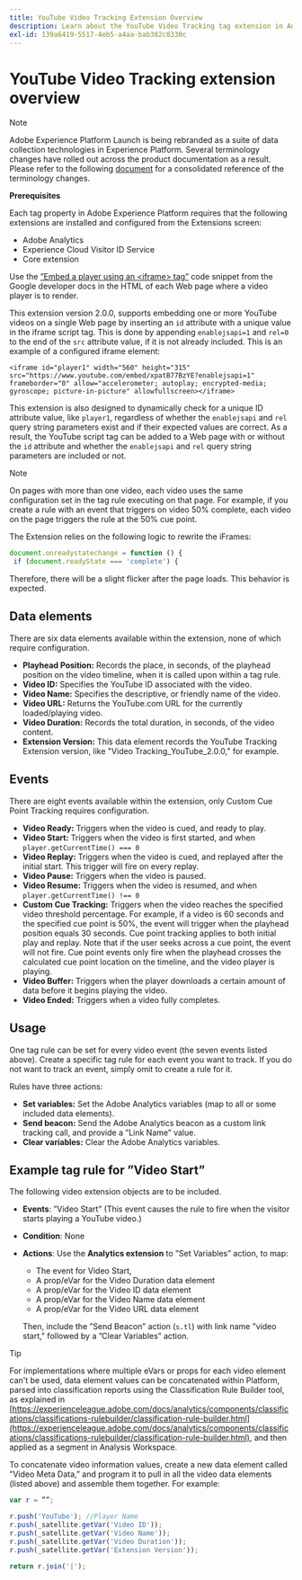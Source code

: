 ```yaml
---
title: YouTube Video Tracking Extension Overview
description: Learn about the YouTube Video Tracking tag extension in Adobe Experience Platform.
exl-id: 139a6419-5517-4eb5-a4aa-bab382c8330c
---
```

# YouTube Video Tracking extension overview

>[!NOTE]
>
>Adobe Experience Platform Launch is being rebranded as a suite of data collection technologies in Experience Platform. Several terminology changes have rolled out across the product documentation as a result. Please refer to the following [document](../../../launch-term-updates.md) for a consolidated reference of the terminology changes.

**Prerequisites**

Each tag property in Adobe Experience Platform requires that the following extensions are installed and configured from the Extensions screen:

* Adobe Analytics
* Experience Cloud Visitor ID Service
* Core extension

Use the [”Embed a player using an \<iframe\> tag”](https://developers.google.com/youtube/player_parameters#Manual_IFrame_Embeds) code snippet from the Google developer docs in the HTML of each Web page where a video player is to render.

This extension version 2.0.0, supports embedding one or more YouTube videos on a single Web page by inserting an `id` attribute with a unique value in the iframe script tag. This is done by appending `enablejsapi=1` and `rel=0` to the end of the `src` attribute value, if it is not already included. This is an example of a configured iframe element:

`<iframe id="player1" width="560" height="315" src="https://www.youtube.com/embed/xpatB77BzYE?enablejsapi=1" frameborder="0" allow="accelerometer; autoplay; encrypted-media; gyroscope; picture-in-picture" allowfullscreen></iframe>`

This extension is also designed to dynamically check for a unique ID attribute value, like `player1`, regardless of whether the `enablejsapi` and `rel` query string parameters exist and if their expected values are correct. As a result, the YouTube script tag can be added to a Web page with or without the `id` attribute and whether the `enablejsapi` and `rel` query string parameters are included or not.

>[!NOTE]
>
>On pages with more than one video, each video uses the same configuration set in the tag rule executing on that page. For example, if you create a rule with an event that triggers on video 50% complete, each video on the page triggers the rule at the 50% cue point.

The Extension relies on the following logic to rewrite the iFrames:

```javascript
document.onreadystatechange = function () {
 if (document.readyState === 'complete') {
```

Therefore, there will be a slight flicker after the page loads. This behavior is expected.

## Data elements

There are six data elements available within the extension, none of which require configuration.

* **Playhead Position:** Records the place, in seconds, of the playhead position on the video timeline, when it is called upon within a tag rule.
* **Video ID:** Specifies the YouTube ID associated with the video.
* **Video Name:** Specifies the descriptive, or friendly name of the video.
* **Video URL:** Returns the YouTube.com URL for the currently loaded/playing video.
* **Video Duration:** Records the total duration, in seconds, of the video content.
* **Extension Version:** This data element records the YouTube Tracking Extension version, like "Video Tracking_YouTube_2.0.0," for example.

## Events

There are eight events available within the extension, only Custom Cue Point Tracking requires configuration.

* **Video Ready:** Triggers when the video is cued, and ready to play.
* **Video Start:** Triggers when the video is first started, and when `player.getCurrentTime() === 0`
* **Video Replay:** Triggers when the video is cued, and replayed after the initial start. This trigger will fire on every replay.
* **Video Pause:** Triggers when the video is paused.
* **Video Resume:** Triggers when the video is resumed, and when `player.getCurrentTime() !== 0`
* **Custom Cue Tracking:** Triggers when the video reaches the specified video threshold percentage. For example, if a video is 60 seconds and the specified cue point is 50%, the event will trigger when the playhead position equals 30 seconds. Cue point tracking applies to both initial play and replay. Note that if the user seeks across a cue point, the event will not fire. Cue point events only fire when the playhead crosses the calculated cue point location on the timeline, and the video player is playing.
* **Video Buffer:** Triggers when the player downloads a certain amount of data before it begins playing the video.
* **Video Ended:** Triggers when a video fully completes.

## Usage

One tag rule can be set for every video event (the seven events listed above). Create a specific tag rule for each event you want to track. If you do not want to track an event, simply omit to create a rule for it.

Rules have three actions:

* **Set variables:** Set the Adobe Analytics variables (map to all or some included data elements).
* **Send beacon:** Send the Adobe Analytics beacon as a custom link tracking call, and provide a ”Link Name” value.
* **Clear variables:** Clear the Adobe Analytics variables.

## Example tag rule for ”Video Start”

The following video extension objects are to be included.

* **Events**: ”Video Start” (This event causes the rule to fire when the visitor starts playing a YouTube video.)

* **Condition**: None

* **Actions**: Use the **Analytics extension** to ”Set Variables” action, to map:

    * The event for Video Start,
    * A prop/eVar for the Video Duration data element
    * A prop/eVar for the Video ID data element
    * A prop/eVar for the Video Name data element
    * A prop/eVar for the Video URL data element

  Then, include the ”Send Beacon” action (`s.tl`) with link name ”video start," followed by a ”Clear Variables” action.

>[!TIP]
> 
>For implementations where multiple eVars or props for each video element can't be used, data element values can be concatenated within Platform, parsed into classification reports using the Classification Rule Builder tool, as explained in [https://experienceleague.adobe.com/docs/analytics/components/classifications/classifications-rulebuilder/classification-rule-builder.html](https://experienceleague.adobe.com/docs/analytics/components/classifications/classifications-rulebuilder/classification-rule-builder.html), and then applied as a segment in Analysis Workspace.

To concatenate video information values, create a new data element called ”Video Meta Data,” and program it to pull in all the video data elements (listed above) and assemble them together. For example:

```javascript
var r = ””;

r.push('YouTube'); //Player Name
r.push(_satellite.getVar('Video ID'));
r.push(_satellite.getVar('Video Name'));
r.push(_satellite.getVar('Video Duration'));
r.push(_satellite.getVar('Extension Version'));

return r.join('|');
```
